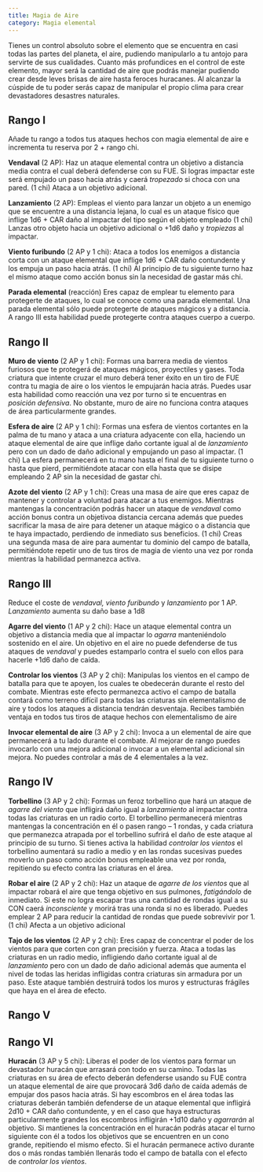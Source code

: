 ```yaml
---
title: Magia de Aire
category: Magia elemental
---
```

Tienes un control absoluto sobre el elemento que se encuentra en casi todas las partes del planeta, el aire, pudiendo manipularlo a tu antojo para servirte de sus cualidades. Cuanto más profundices en el control de este elemento, mayor será la cantidad de aire que podrás manejar pudiendo crear desde leves brisas de aire hasta feroces huracanes. Al alcanzar la cúspide de tu poder serás capaz de manipular el propio clima para crear devastadores desastres naturales.

## Rango I 

Añade tu rango a todos tus ataques hechos con magia elemental de aire e incrementa tu reserva por 2 + rango chi.

**Vendaval** (2 AP): Haz un ataque elemental contra un objetivo a distancia media contra el cual deberá defenderse con su FUE. Si logras impactar este será empujado un paso hacia atrás y caerá *tropezado* si choca con una pared. (1 chi) Ataca a un objetivo adicional.

**Lanzamiento** (2 AP): Empleas el viento para lanzar un objeto a un enemigo que se encuentre a una distancia lejana, lo cual es un ataque físico que inflige 1d6 + CAR daño al impactar del tipo según el objeto empleado (1 chi) Lanzas otro objeto hacia un objetivo adicional o +1d6 daño y *tropiezas* al impactar.

**Viento furibundo** (2 AP y 1 chi): Ataca a todos los enemigos a distancia corta con un ataque elemental que inflige 1d6 + CAR daño contundente y los empuja un paso hacia atrás. (1 chi) Al principio de tu siguiente turno haz el mismo ataque como acción bonus sin la necesidad de gastar más chi.

**Parada elemental** (reacción) Eres capaz de emplear tu elemento para protegerte de ataques, lo cual se conoce como una parada elemental. Una parada elemental sólo puede protegerte de ataques mágicos y a distancia. A rango III esta habilidad puede protegerte contra ataques cuerpo a cuerpo.

## Rango II

**Muro de viento** (2 AP y 1 chi): Formas una barrera media de vientos furiosos que te protegerá de ataques mágicos, proyectiles y gases. Toda criatura que intente cruzar el muro deberá tener éxito en un tiro de FUE contra tu magia de aire o los vientos le empujarán hacia atrás. Puedes usar esta habilidad como reacción una vez por turno si te encuentras en *posición defensiva*. No obstante, muro de aire no funciona contra ataques de área particularmente grandes.

**Esfera de aire** (2 AP y 1 chi): Formas una esfera de vientos cortantes en la palma de tu mano y ataca a una criatura adyacente con ella, haciendo un ataque elemental de aire que inflige daño cortante igual al de *lanzamiento* pero con un dado de daño adicional y empujando un paso al impactar. (1 chi) La esfera permanecerá en tu mano hasta el final de tu siguiente turno o hasta que pierd, permitiéndote atacar con ella hasta que se disipe empleando 2 AP sin la necesidad de gastar chi.

**Azote del viento** (2 AP y 1 chi): Creas una masa de aire que eres capaz de mantener y controlar a voluntad para atacar a tus enemigos. Mientras mantengas la concentración podrás hacer un ataque de *vendaval* como acción bonus contra un objetivoa distancia cercana además que puedes sacrificar la masa de aire para detener un ataque mágico o a distancia que te haya impactado, perdiendo de inmediato sus beneficios. (1 chi) Creas una segunda masa de aire para aumentar tu dominio del campo de batalla, permitiéndote repetir uno de tus tiros de magia de viento una vez por ronda mientras la habilidad permanezca activa.

## Rango III 

Reduce el coste de *vendaval, viento furibundo* y *lanzamiento* por 1 AP. *Lanzamiento* aumenta su daño base a 1d8

**Agarre del viento** (1 AP y 2 chi): Hace un ataque elemental contra un objetivo a distancia media que al impactar lo *agarra* manteniéndolo sostenido en el aire. Un objetivo en el aire no puede defenderse de tus ataques de *vendaval* y puedes estamparlo contra el suelo con ellos para hacerle +1d6 daño de caída.

**Controlar los vientos** (3 AP y 2 chi): Manipulas los vientos en el campo de batalla para que te apoyen, los cuales te obedecerán durante el resto del combate. Mientras este efecto permanezca activo el campo de batalla contará como terreno difícil para todas las criaturas sin elementalismo de aire y todos los ataques a distancia tendrán desventaja. Recibes también ventaja en todos tus tiros de ataque hechos con elementalismo de aire

**Invocar elemental de aire** (3 AP y 2 chi): Invoca a un elemental de aire que permanecerá a tu lado durante el combate. Al mejorar de rango puedes invocarlo con una mejora adicional o invocar a un elemental adicional sin mejora. No puedes controlar a más de 4 elementales a la vez.

## Rango IV 

**Torbellino** (3 AP y 2 chi): Formas un feroz torbellino que hará un ataque de *agarre del viento* que infligirá daño igual a *lanzamiento* al impactar contra todas las criaturas en un radio corto. El torbellino permanecerá mientras mantengas la concentración en él o pasen rango – 1 rondas, y cada criatura que permanezca atrapada por el torbellino sufrirá el daño de este ataque al principio de su turno. Si tienes activa la habilidad *controlar los vientos* el torbellino aumentará su radio a medio y en las rondas sucesivas puedes moverlo un paso como acción bonus empleable una vez por ronda, repitiendo su efecto contra las criaturas en el área.

**Robar el aire** (2 AP y 2 chi): Haz un ataque de *agarre de los vientos* que al impactar robará el aire que tenga objetivo en sus pulmones, *fatigándolo* de inmediato. Si este no logra escapar tras una cantidad de rondas igual a su CON caerá *inconsciente* y morirá tras una ronda si no es liberado. Puedes emplear 2 AP para reducir la cantidad de rondas que puede sobrevivir por 1. (1 chi) Afecta a un objetivo adicional

**Tajo de los vientos** (2 AP y 2 chi): Eres capaz de concentrar el poder de los vientos para que corten con gran precisión y fuerza. Ataca a todas las criaturas en un radio medio, infligiendo daño cortante igual al de *lanzamiento* pero con un dado de daño adicional además que aumenta el nivel de todas las heridas infligidas contra criaturas sin armadura por un paso. Este ataque también destruirá todos los muros y estructuras frágiles que haya en el área de efecto. 

## Rango V





## Rango VI

**Huracán** (3 AP y 5 chi): Liberas el poder de los vientos para formar un devastador huracán que arrasará con todo en su camino. Todas las criaturas en su área de efecto deberán defenderse usando su FUE contra un ataque elemental de aire que provocará 3d6 daño de caída además de empujar dos pasos hacia atrás. Si hay escombros en el área todas las criaturas deberán también defenderse de un ataque elemental que infligirá 2d10 + CAR daño contundente, y en el caso que haya estructuras particularmente grandes los escombros infligirán +1d10 daño y *agarrarán* al objetivo. Si mantienes la concentración en el huracán podrás atacar el turno siguiente con él a todos los objetivos que se encuentren en un cono grande, repitiendo el mismo efecto. Si el huracán permanece activo durante dos o más rondas también llenarás todo el campo de batalla con el efecto de *controlar los vientos*.
